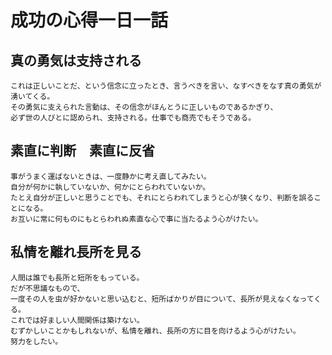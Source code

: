 # 成功の心得一日一話

## 真の勇気は支持される

```
これは正しいことだ、という信念に立ったとき、言うべきを言い、なすべきをなす真の勇気が湧いてくる。  
その勇気に支えられた言動は、その信念がほんとうに正しいものであるかぎり、  
必ず世の人びとに認められ、支持される。仕事でも商売でもそうである。
```

## 素直に判断　素直に反省

```
事がうまく運ばないときは、一度静かに考え直してみたい。  
自分が何かに執していないか、何かにとらわれていないか。  
たとえ自分が正しいと思うことでも、それにとらわれてしまうと心が狭くなり、判断を誤ることになる。  
お互いに常に何ものにもとらわれぬ素直な心で事に当たるよう心がけたい。
```

## 私情を離れ長所を見る

```
人間は誰でも長所と短所をもっている。  
だが不思議なもので、  
一度その人を虫が好かないと思い込むと、短所ばかりが目について、長所が見えなくなってくる。  
これでは好ましい人間関係は築けない。  
むずかしいことかもしれないが、私情を離れ、長所の方に目を向けるよう心がけたい。  
努力をしたい。
```